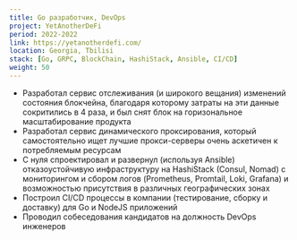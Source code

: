 ```yaml
---
title: Go разработчик, DevOps
project: YetAnotherDeFi
period: 2022-2022
link: https://yetanotherdefi.com/
location: Georgia, Tbilisi
stack: [Go, GRPC, BlockChain, HashiStack, Ansible, CI/CD]
weight: 50
---
```


- Разработал сервис отслеживания (и широкого вещания) изменений состояния блокчейна, благодаря которому затраты на эти данные сокритились в 4 раза, и был снят блок на горизональное масштабирование продукта
- Разработал сервис динамического проксирования, который самостоятельно ищет лучшие прокси-серверы очень аскетичен к потребляемым ресурсам
- С нуля спроектировал и развернул (используя Ansible) отказоустойчивую инфраструктуру на HashiStack (Consul, Nomad) с мониторингом и сбором логов (Prometheus, Promtail, Loki, Grafana) и возможностью присутствия в различных географических зонах
- Построил CI/CD процессы в компании (тестирование, сборку и доставку) для Go и NodeJS приложений
- Проводил собеседования кандидатов на должность DevOps инженеров
